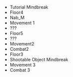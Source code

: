 - Tutorial Mindbreak
- Floor4
- Nab_M
- Movement 1
- ???
- Floor5
- ???
- Movement2
- Combat2
- Floor3
- Shootable Object Mindbreak
- Movement 3
- Combat 3
